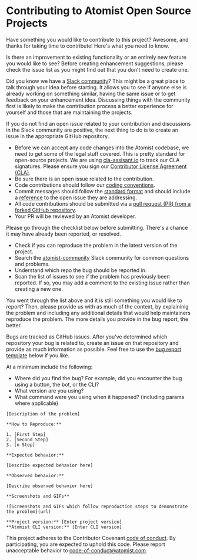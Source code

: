 # Contributing to Atomist Open Source Projects

Have something you would like to contribute to this project? Awesome, and thanks for taking time to contribute! Here's what you need to know.


Is there an improvement to existing functionality or an entirely new feature you would like to see? Before creating enhancement suggestions, please check the issue list as you might find out that you don't need to create one.

Did you know we have a [Slack community][slack]? This might be a great place to talk through your idea before starting. It allows you to see if anyone else is already working on something similar, having the same issue or to get feedback on your enhancement idea. Discussing things with the community first is likely to make the contribution process a better experience for yourself and those that are maintaining the projects.

[slack]: https://join.atomist.com/

If you do not find an open issue related to your contribution and discussions in the Slack community are positive, the next thing to do is to create an issue in the appropriate GitHub repository.


*   Before we can accept any code changes into the Atomist codebase, we need to get some of the legal stuff covered. This is pretty standard for open-source projects. We are using [cla-assisant.io](https://cla-assistant.io/) to track our CLA signatures. Please ensure you sign our [Contributor License Agreement (CLA)](https://cla-assistant.io/atomist/atomist-bom). 
*   Be sure there is an open issue related to the contribution.
*   Code contributions should follow our [coding conventions](http://docs.atomist.com/reference-docs/rug-conventions/).
*   Commit messages should follow the [standard format](http://chris.beams.io/posts/git-commit/) and should include a [reference](https://github.com/blog/957-introducing-issue-mentions) to the open issue they are addressing.
*   All code contributions should be submitted via a [pull request (PR) from a forked GitHub repository](https://guides.github.com/activities/contributing-to-open-source/).
*   Your PR will be reviewed by an Atomist developer.



Please go through the checklist below before submitting. There's a chance it may have already been reported, or resolved.

* Check if you can reproduce the problem in the latest version of the project.
* Search the [atomist-community](https://join.atomist.com) Slack community for common questions and problems.
* Understand which repo the bug should be reported in.
* Scan the list of issues to see if the problem has previously been reported. If so, you may add a comment to the existing issue rather than creating a new one.


You went through the list above and it is still something you would like to report? Then, please provide us with as much of the context, by explaininig the problem and including any additional details that would help maintainers reproduce the problem. The more details you provide in the bug report, the better.

Bugs are tracked as GitHub issues. After you've determined which repository your bug is related to, create an issue on that repository and provide as much information as possible. Feel free to use the [bug report template](#bug-report-template) below if you like.

At a minimum include the following:

* Where did you find the bug? For example, did you encounter the bug using a button, the bot, or the CLI?
* What version are you using?
* What command were you using when it happened? (including params where applicable)


```
[Description of the problem]

**How to Reproduce:**

1. [First Step]
2. [Second Step]
3. [n Step]

**Expected behavior:**

[Describe expected behavior here]

**Observed behavior:**

[Describe observed behavior here]

**Screenshots and GIFs**

![Screenshots and GIFs which follow reproduction steps to demonstrate the problem](url)

**Project version:** [Enter project version]
**Atomist CLI version:** [Enter CLI version]

```


This project adheres to the Contributor Covenant [code of conduct](CODE_OF_CONDUCT.md). By participating, you are expected to uphold this code. Please report unacceptable behavior to code-of-conduct@atomist.com.
